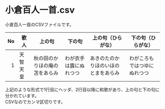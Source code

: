 # 小倉百人一首.csv
小倉百人一首のCSVファイルです。

| No | 歌人 | 上の句 | 下の句 | 上の句（ひらがな） | 下の句（ひらがな） | 
| ----: | ---- | ---- | ---- | ---- | ---- |
| 1 | 天智天皇 | 秋の田のかりほの庵の苫をあらみ | わが衣手は露にぬれつつ | あきのたのかりほのいほのとまをあらみ | わがころもではつゆにぬれつつ |

上記のような形式で1行目にヘッダ、2行目以降に和歌があり、上の句と下の句に分かれています。  
CSVなのでカンマ区切りです。
